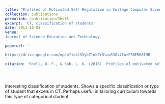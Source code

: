 ```yaml
---
title: "Profiles of Motivated Self-Regulation in College Computer Science Courses: Differences in Major versus Required Non-Major Courses"
collection: publications
permalink: /publication/Shell
excerpt: 'CT, classification of students'
date: 2013-10-01
venue: '
Journal of Science Education and Technology
'
paperurl: '

https://drive.google.com/open?id=1SXybZ1nkZr3law33Gi4lAzPS0ERH8IHB
'
citation: 'Shell, D. F., & Soh, L. K. (2013). Profiles of motivated self-regulation in college computer science courses: Differences in major versus required non-major courses. Journal of Science Education and Technology, 22(6), 899-913.'


---
```


Interesting classification of students. Shows a specific classification or type of student that excels in CT. Perhaps useful in tailoring curriculum towards this type of categorical student
